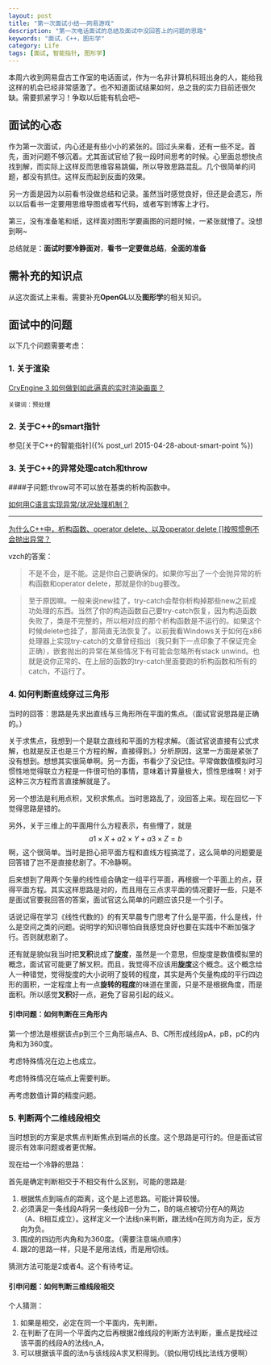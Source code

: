 ```yaml
---
layout: post
title: "第一次面试小结——网易游戏"
description: "第一次电话面试的总结及面试中没回答上的问题的思路"
keywords: "面试，C++，图形学"
category: Life
tags: [面试, 智能指针, 图形学]
---
```


本周六收到网易盘古工作室的电话面试，作为一名非计算机科班出身的人，能给我这样的机会已经非常感激了。也不知道面试结果如何，总之我的实力目前还很欠缺。需要抓紧学习！争取以后能有机会吧~

## 面试的心态

作为第一次面试，内心还是有些小小的紧张的。回过头来看，还有一些不足。首先，面对问题不够沉着。尤其面试官给了我一段时间思考的时候。心里面总想快点找到解，而实际上这样反而思维容易跳偏，所以导致思路混乱。几个很简单的问题，都没有抓住。这样反而起到反面的效果。

另一方面是因为以前看书没做总结和记录。虽然当时感觉良好，但还是会遗忘，所以以后看书一定要用思维导图或者写代码，或者写到博客上才行。

第三，没有准备笔和纸，这样面对图形学要画图的问题时候，一紧张就懵了。没想到啊~

总结就是：**面试时要冷静面对**，**看书一定要做总结**，**全面的准备**

## 需补充的知识点

从这次面试上来看。需要补充**OpenGL**以及**图形学**的相关知识。

## 面试中的问题

以下几个问题需要考虑：

### 1. 关于渲染

[CryEngine 3 如何做到如此逼真的实时渲染画面？](http://www.zhihu.com/question/20787099)

    关键词：预处理

### 2. 关于C++的smart指针

参见[关于C++的智能指针]({% post_url 2015-04-28-about-smart-point %})

### 3. 关于C++的异常处理catch和throw

####子问题:throw可不可以放在基类的析构函数中。

[如何用C语言实现异常/状况处理机制？](http://www.zhihu.com/question/20597909/answer/32371076)


----

[为什么C++中，析构函数、operator delete、以及operator delete []按照惯例不会抛出异常？](http://www.zhihu.com/question/28592504)

vzch的答案：

>不是不会，是不能。这是你自己要确保的。如果你写出了一个会抛异常的析构函数和operator delete，那就是你的bug要改。

>至于原因嘛。一般来说new挂了，try-catch会帮你析构掉那些new之前成功处理的东西。当然了你的构造函数自己要try-catch恢复，因为构造函数失败了，类是不完整的，所以相对应的那个析构函数是不运行的。如果这个时候delete也挂了，那简直无法恢复了。以前我看Windows关于如何在x86处理器上实现try-catch的文章曾经指出（我只剩下一点印象了不保证完全正确），嵌套抛出的异常在某些情况下有可能会忽略所有stack unwind。也就是说你正常的、在上层的函数的try-catch里面要跑的析构函数和所有的catch，不运行了。



### 4. 如何判断直线穿过三角形

当时的回答：思路是先求出直线与三角形所在平面的焦点。（面试官说思路是正确的。）

关于求焦点，我想到一个是联立直线和平面的方程求解。（面试官说直接有公式求解，也就是反正也是三个方程的解，直接得到。）分析原因，这里一方面是紧张了没有想到。想想其实很简单啊。另一方面，书看少了没记住。平常做数值模拟时习惯性地觉得联立方程是一件很可怕的事情，意味着计算量极大，惯性思维啊！对于这种三次方程而言直接解就是了。

另一个想法是利用点积，叉积求焦点。当时思路乱了，没回答上来。现在回忆一下觉得思路是错的。

另外，关于三维上的平面用什么方程表示，有些懵了，就是$$ a1 \times X + a2 \times Y + a3 \times Z = b $$啊，这个很简单。当时是担心把平面方程和直线方程搞混了，这么简单的问题要是回答错了岂不是直接悲剧了。不冷静啊。

后来想到了用两个矢量的线性组合确定一组平行平面，再根据一个平面上的点，获得平面方程。其实这样思路是对的，而且用在三点求平面的情况要好一些，只是不是面试官要我回答的答案，面试官这么简单的问题应该只是一个引子。

话说记得在学习《线性代数的》的有天早晨专门思考了什么是平面，什么是线，什么是空间之类的问题。说明学的知识哪怕自我感觉良好也要在实践中不断加强才行。否则就悲剧了。

还有就是貌似我当时把**叉积**说成了**旋度**，虽然是一个意思，但旋度是数值模拟里的概念，面试官可能更了解叉积。而且，我觉得不应该用**旋度**这个概念。这个概念给人一种错觉，觉得旋度的大小说明了旋转的程度，其实是两个矢量构成的平行四边形的面积，一定程度上有一点**旋转的程度**的味道在里面，只是不是根据角度，而是面积。所以感觉**叉积**好一点，避免了容易引起的歧义。

#### 引申问题：如何判断在三角形内

第一个想法是根据该点p到三个三角形端点A、B、C所形成线段pA，pB，pC的内角和为360度。

考虑特殊情况在边上也成立。

考虑特殊情况在端点上需要判断。

再考虑数值计算的精度问题。

### 5. 判断两个二维线段相交

当时想到的方案是求焦点判断焦点到端点的长度。这个思路是可行的。但是面试官提示有效率问题或者更优解。

现在给一个冷静的思路：

首先是确定判断相交于不相交有什么区别，可能的思路是:

1. 根据焦点到端点的距离，这个是上述思路。可能计算较慢。
2. 必须满足一条线段A将另一条线段B一分为二，B的端点被切分在A的两边（A、B相互成立）。这样定义一个法线n来判断，跟法线n在同方向为正，反方向为负。
3. 围成的四边形内角和为360度。（需要注意端点顺序）
4. 跟2的思路一样，只是不是用法线，而是用切线。

猜测方法可能是2或者4。这个有待考证。

#### 引申问题：如何判断三维线段相交

个人猜测：

1. 如果是相交，必定在同一个平面内，先判断。
2. 在判断了在同一个平面内之后再根据2维线段的判断方法判断，重点是找经过该平面的线段A的法线n_A，
3. 可以根据该平面的法n与该线段A求叉积得到。（貌似用切线比法线方便啊）
